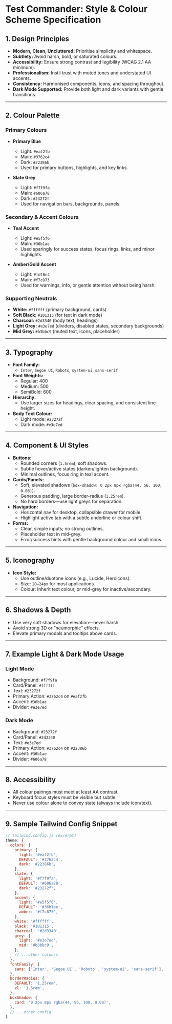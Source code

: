 # Test Commander: Style & Colour Scheme Specification

## 1. Design Principles

- **Modern, Clean, Uncluttered:** Prioritise simplicity and whitespace.
- **Subtlety:** Avoid harsh, bold, or saturated colours.
- **Accessibility:** Ensure strong contrast and legibility (WCAG 2.1 AA minimum).
- **Professionalism:** Instil trust with muted tones and understated UI accents.
- **Consistency:** Harmonised components, icons, and spacing throughout.
- **Dark Mode Supported:** Provide both light and dark variants with gentle transitions.

---

## 2. Colour Palette

### **Primary Colours**

- **Primary Blue**  
  - Light: `#eaf2fb`  
  - Main: `#3762c4`  
  - Dark: `#22386b`
  - Used for primary buttons, highlights, and key links.

- **Slate Grey**  
  - Light: `#f7f9fa`  
  - Main: `#606a78`  
  - Dark: `#23272f`
  - Used for navigation bars, backgrounds, panels.

### **Secondary & Accent Colours**

- **Teal Accent**  
  - Light: `#e5f5f6`  
  - Main: `#36b1ae`
  - Used sparingly for success states, focus rings, links, and minor highlights.

- **Amber/Gold Accent**  
  - Light: `#fdf6e4`  
  - Main: `#f7c873`
  - Used for warnings, info, or gentle attention without being harsh.

### **Supporting Neutrals**

- **White:** `#ffffff` (primary background, cards)
- **Soft Black:** `#101315` (for text in dark mode)
- **Charcoal:** `#2d3340` (body text, headings)
- **Light Grey:** `#e3e7ed` (dividers, disabled states, secondary backgrounds)
- **Mid Grey:** `#b3bbc9` (muted text, icons, placeholder)

---

## 3. Typography

- **Font Family:**  
  - `Inter`, `Segoe UI`, `Roboto`, `system-ui`, `sans-serif`
- **Font Weights:**  
  - Regular: 400
  - Medium: 500
  - SemiBold: 600
- **Hierarchy:**  
  - Use larger sizes for headings, clear spacing, and consistent line-height.
- **Body Text Colour:**  
  - Light mode: `#23272f`
  - Dark mode: `#e3e7ed`

---

## 4. Component & UI Styles

- **Buttons:**  
  - Rounded corners (`1.5rem`), soft shadows.
  - Subtle hover/active states (darken/lighten background).
  - Minimal outlines, focus ring in teal accent.
- **Cards/Panels:**  
  - Soft, elevated shadows (`box-shadow: 0 2px 8px rgba(44, 56, 100, 0.08)`).
  - Generous padding, large border-radius (`1.25rem`).
  - No hard borders—use light greys for separation.
- **Navigation:**  
  - Horizontal nav for desktop, collapsible drawer for mobile.
  - Highlight active tab with a subtle underline or colour shift.
- **Forms:**  
  - Clear, simple inputs; no strong outlines.
  - Placeholder text in mid-grey.
  - Error/success hints with gentle background colour and small icons.

---

## 5. Iconography

- **Icon Style:**  
  - Use outline/duotone icons (e.g., Lucide, Heroicons).
  - Size: `20–24px` for most applications.
  - Colour: Inherit text colour, or mid-grey for inactive/secondary.

---

## 6. Shadows & Depth

- Use very soft shadows for elevation—never harsh.
- Avoid strong 3D or “neumorphic” effects.
- Elevate primary modals and tooltips above cards.

---

## 7. Example Light & Dark Mode Usage

### **Light Mode**

- Background: `#f7f9fa`
- Card/Panel: `#ffffff`
- Text: `#23272f`
- Primary Action: `#3762c4` on `#eaf2fb`
- Accent: `#36b1ae`
- Divider: `#e3e7ed`

### **Dark Mode**

- Background: `#23272f`
- Card/Panel: `#2d3340`
- Text: `#e3e7ed`
- Primary Action: `#3762c4` on `#22386b`
- Accent: `#36b1ae`
- Divider: `#606a78`

---

## 8. Accessibility

- All colour pairings must meet at least AA contrast.
- Keyboard focus styles must be visible but subtle.
- Never use colour alone to convey state (always include icon/text).

---

## 9. Sample Tailwind Config Snippet

```js
// tailwind.config.js (excerpt)
theme: {
  colors: {
    primary: {
      light: '#eaf2fb',
      DEFAULT: '#3762c4',
      dark: '#22386b',
    },
    slate: {
      light: '#f7f9fa',
      DEFAULT: '#606a78',
      dark: '#23272f',
    },
    accent: {
      light: '#e5f5f6',
      DEFAULT: '#36b1ae',
      amber: '#f7c873',
    },
    white: '#ffffff',
    black: '#101315',
    charcoal: '#2d3340',
    grey: {
      light: '#e3e7ed',
      mid: '#b3bbc9',
    },
    // ...other colours
  },
  fontFamily: {
    sans: ['Inter', 'Segoe UI', 'Roboto', 'system-ui', 'sans-serif'],
  },
  borderRadius: {
    DEFAULT: '1.25rem',
    xl: '1.5rem',
  },
  boxShadow: {
    card: '0 2px 8px rgba(44, 56, 100, 0.08)',
  },
  // ...other config
}
